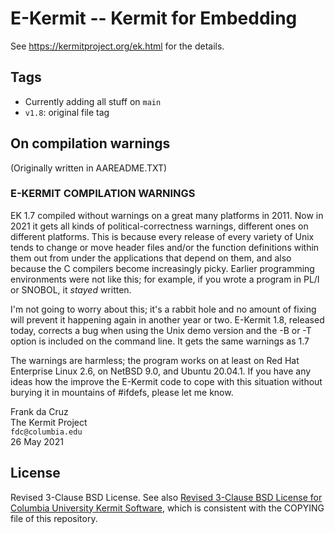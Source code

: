 # E-Kermit -- Kermit for Embedding

See <https://kermitproject.org/ek.html> for the details.

## Tags

* Currently adding all stuff on `main`
* `v1.8`: original file tag

## On compilation warnings

(Originally written in AAREADME.TXT)

### E-KERMIT COMPILATION WARNINGS

EK 1.7 compiled without warnings on a great many platforms in 2011.
Now in 2021 it gets all kinds of political-correctness warnings,
different ones on different platforms.  This is because every release
of every variety of Unix tends to change or move header files and/or
the function definitions within them out from under the applications
that depend on them, and also because the C compilers become
increasingly picky.  Earlier programming environments were not like
this; for example, if you wrote a program in PL/I or SNOBOL, it
*stayed* written.

I'm not going to worry about this; it's a rabbit hole and no amount
of fixing will prevent it happening again in another year or two.
E-Kermit 1.8, released today, corrects a bug when using the Unix demo
version and the -B or -T option is included on the command line.  It
gets the same warnings as 1.7

The warnings are harmless; the program works on at least on Red Hat
Enterprise Linux 2.6, on NetBSD 9.0, and Ubuntu 20.04.1.  If you have any
ideas how the improve the E-Kermit code to cope with this situation without
burying it in mountains of #ifdefs, please let me know.

Frank da Cruz<br>
The Kermit Project<br>
`fdc@columbia.edu`<br>
26 May 2021

## License

Revised 3-Clause BSD License. See also [Revised 3-Clause BSD License for Columbia University Kermit Software](https://kermitproject.org/cu-bsd-license.html), which is consistent with the COPYING file of this repository.

